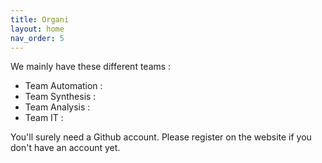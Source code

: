 ```yaml
---
title: Organi
layout: home
nav_order: 5
---
```


We mainly have these different teams :

- Team Automation : 
- Team Synthesis :
- Team Analysis :
- Team IT :


You'll surely need a Github account. Please register on the website if you don't have an account yet.
